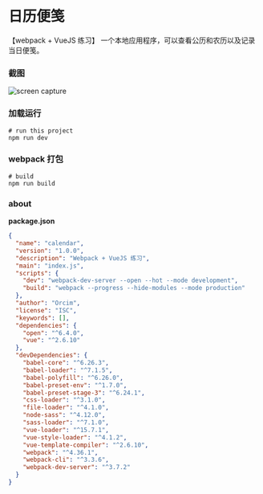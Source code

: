 # 日历便笺  
<style>body{font-family: -apple-system, BlinkMacSystemFont, 'Segoe UI', Roboto, Oxygen, Ubuntu, Cantarell, 'Open Sans', 'Helvetica Neue', "Microsoft Yahei", sans-serif;}</style>
【webpack + VueJS 练习】
一个本地应用程序，可以查看公历和农历以及记录当日便笺。  
### 截图  
![screen capture](https://www.cnblogs.com/images/cnblogs_com/Orcim/1508992/o_vue-calendar-project.png)
### 加载运行
``` shell
# run this project
npm run dev
```
### webpack 打包
``` shell
# build
npm run build
```
### about
**package.json**
```json
{
  "name": "calendar",
  "version": "1.0.0",
  "description": "Webpack + VueJS 练习",
  "main": "index.js",
  "scripts": {
    "dev": "webpack-dev-server --open --hot --mode development",
    "build": "webpack --progress --hide-modules --mode production"
  },
  "author": "Orcim",
  "license": "ISC",
  "keywords": [],
  "dependencies": {
    "open": "^6.4.0",
    "vue": "^2.6.10"
  },
  "devDependencies": {
    "babel-core": "^6.26.3",
    "babel-loader": "^7.1.5",
    "babel-polyfill": "^6.26.0",
    "babel-preset-env": "^1.7.0",
    "babel-preset-stage-3": "^6.24.1",
    "css-loader": "^3.1.0",
    "file-loader": "^4.1.0",
    "node-sass": "^4.12.0",
    "sass-loader": "^7.1.0",
    "vue-loader": "^15.7.1",
    "vue-style-loader": "^4.1.2",
    "vue-template-compiler": "^2.6.10",
    "webpack": "^4.36.1",
    "webpack-cli": "^3.3.6",
    "webpack-dev-server": "^3.7.2"
  }
}
```